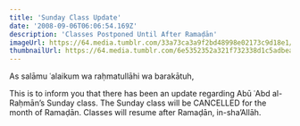 ```yaml
---
title: 'Sunday Class Update'
date: '2008-09-06T06:06:54.169Z'
description: 'Classes Postponed Until After Ramaḍān'
imageUrl: https://64.media.tumblr.com/33a73ca3a9f2bd48998e02173c9d18e1/tumblr_pgny6oa2ya1wravszo1_1280.jpg
thumbnailUrl: https://64.media.tumblr.com/6e5352352a321f732338d1c5adbeafab/tumblr_nywat7rFH01rti241o1_1280.jpg
---
```


As salāmu ʿalaikum wa raḥmatullāhi wa barakātuh,

This is to inform you that there has been an update regarding Abū ʿAbd al-Raḥmān’s Sunday class. The Sunday class will be CANCELLED for the month of Ramaḍān. Classes will resume after Ramaḍān, in-sha’Allāh.
